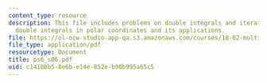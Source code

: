 ```yaml
---
content_type: resource
description: This file includes problems on double integrals and iterated integrals,
  double integrals in polar coordinates and its applications.
file: https://ol-ocw-studio-app-qa.s3.amazonaws.com/courses/18-02-multivariable-calculus-spring-2006/c1418bb58e6be14e852eb90b995a65c5_ps6_s06.pdf
file_type: application/pdf
resourcetype: Document
title: ps6_s06.pdf
uid: c1418bb5-8e6b-e14e-852e-b90b995a65c5
---
```

